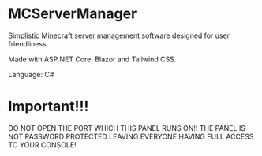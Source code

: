 # MCServerManager

Simplistic Minecraft server management software designed for user friendliness.

Made with ASP.NET Core, Blazor and Tailwind CSS.

Language: C#

# Important!!!
DO NOT OPEN THE PORT WHICH THIS PANEL RUNS ON!! THE PANEL IS NOT PASSWORD PROTECTED LEAVING EVERYONE HAVING FULL ACCESS TO YOUR CONSOLE!
